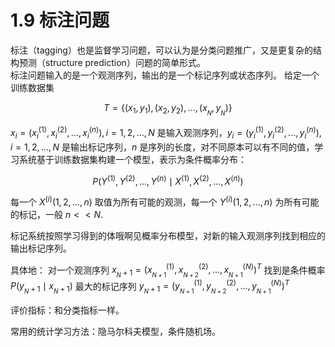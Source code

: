 # 1.9 标注问题
标注（tagging）也是监督学习问题，可以认为是分类问题推广，又是更复杂的结构预测（structure prediction）问题的简单形式。  
标注问题输入的是一个观测序列，输出的是一个标记序列或状态序列。
给定一个训练数据集

$$
T = \{(x_1, y_1), (x_2, y_2), ...,(x_{_N}, y_{_N})\}
$$


$x_i = (x_i ^{(1)},x_i ^{(2)},...,x_i ^{(n)}),i=1,2,...,N$ 是输入观测序列，$y_i = (y_i ^{(1)},y_i ^{(2)},...,y_i ^{(n)}),i=1,2,...,N$ 是输出标记序列，$n$ 是序列的长度，对不同原本可以有不同的值，学习系统基于训练数据集构建一个模型，表示为条件概率分布：

$$
P(Y^{(1)},Y^{(2)},...,Y^{(n)} \mid X^{(1)},X^{(2)},...,X^{(n)})
$$

每一个 $X^{(i)}(1, 2,...,n)$ 取值为所有可能的观测，每一个 $Y^{(i)}(1, 2,...,n)$ 为所有可能的标记，一般 ${n<<N}$.

标记系统按照学习得到的体哦啊见概率分布模型，对新的输入观测序列找到相应的输出标记序列。

具体地：
对一个观测序列 $x_{_N+1}=(x^{(1)}_{_{N+1}},x^{(2)}_{_{N+2}},...,x^{(N)}_{_{N+1}})^T$ 找到是条件概率 $P(y_{_N+1} \mid x_{_N+1})$ 最大的标记序列 $y_{_N+1}=(y^{(1)}_{_{N+1}},y^{(2)}_{_{N+2}},...,y^{(N)}_{_{N+1}})^T$

评价指标：和分类指标一样。

常用的统计学习方法：隐马尔科夫模型，条件随机场。
